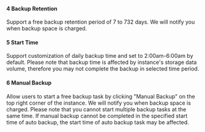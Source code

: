 #### 4 Backup Retention
Support a free backup retention period of 7 to 732 days. We will notify you when backup space is charged.

#### 5 Start Time
Support customization of daily backup time and set to 2:00am-6:00am by default. Please note that backup time is affected by instance's storage data volume, therefore you may not complete the backup in selected time period.

#### 6 Manual Backup
Allow users to start a free backup task by clicking "Manual Backup" on the top right corner of the instance. We will notify you when backup space is charged.
Please note that you cannot start multiple backup tasks at the same time. If manual backup cannot be completed in the specified start time of auto backup, the start time of auto backup task may be affected.